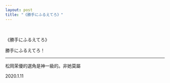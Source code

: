 ```yaml
---
layout: post
title: "《勝手にふるえてろ》"
---
```


  
&nbsp;
&nbsp;



《勝手にふるえてろ》

勝手にふるえてろ！

---

松岡茉優的選角是神一級的。非她莫屬

2020.1.11